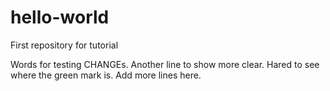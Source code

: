# hello-world
First repository for tutorial

Words for testing CHANGEs.
Another line to show more clear.
Hared to see where the green mark is. 
Add more lines here.
